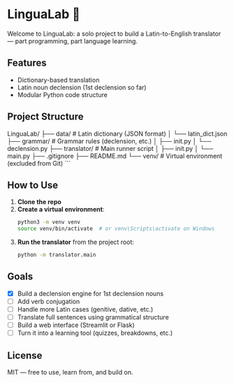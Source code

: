 # LinguaLab 📜

Welcome to LinguaLab: a solo project to build a Latin-to-English translator — part programming, part language learning.

## Features
- Dictionary-based translation
- Latin noun declension (1st declension so far)
- Modular Python code structure

## Project Structure
LinguaLab/ ├── data/ # Latin dictionary (JSON format) │ └── latin_dict.json ├── grammar/ # Grammar rules (declension, etc.) │ ├── init.py │ └── declension.py ├── translator/ # Main runner script │ ├── init.py │ └── main.py ├── .gitignore ├── README.md └── venv/ # Virtual environment (excluded from Git) ```


## How to Use

1. **Clone the repo**
2. **Create a virtual environment**:
    ```bash
    python3 -m venv venv
    source venv/bin/activate  # or venv\Scripts\activate on Windows
    ```
3. **Run the translator** from the project root:
    ```bash
    python -m translator.main
    ```

## Goals
- [x] Build a declension engine for 1st declension nouns
- [ ] Add verb conjugation
- [ ] Handle more Latin cases (genitive, dative, etc.)
- [ ] Translate full sentences using grammatical structure
- [ ] Build a web interface (Streamlit or Flask)
- [ ] Turn it into a learning tool (quizzes, breakdowns, etc.)

## License
MIT — free to use, learn from, and build on.